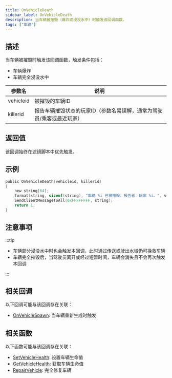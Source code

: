 ```yaml
---
title: OnVehicleDeath
sidebar_label: OnVehicleDeath
description: 当车辆被摧毁（爆炸或浸没水中）时触发该回调函数。
tags: ["车辆"]
---
```


## 描述

当车辆被摧毁时触发该回调函数，触发条件包括：

- 车辆爆炸
- 车辆完全浸没水中

| 参数名    | 说明                                                                  |
| --------- | --------------------------------------------------------------------- |
| vehicleid | 被摧毁的车辆ID                                                        |
| killerid  | 报告车辆摧毁状态的玩家ID（参数名易误解，通常为驾驶员/乘客或最近玩家） |

## 返回值

该回调始终在滤镜脚本中优先触发。

## 示例

```c
public OnVehicleDeath(vehicleid, killerid)
{
    new string[64];
    format(string, sizeof(string), "车辆 %i 已被摧毁。报告者：玩家 %i。", vehicleid, killerid);
    SendClientMessageToAll(0xFFFFFFFF, string);
    return 1;
}
```

## 注意事项

:::tip

- 车辆部分浸没水中时也会触发本回调，此时通过传送或驶出水域仍可挽救车辆
- 车辆完全摧毁后，当驾驶员离开或经过短暂时间，车辆会消失且不会再次触发本回调

:::

## 相关回调

以下回调可能与该回调存在关联：

- [OnVehicleSpawn](OnVehicleSpawn): 当车辆重新生成时触发

## 相关函数

以下函数可能与该回调存在关联：

- [SetVehicleHealth](../functions/SetVehicleHealth): 设置车辆生命值
- [GetVehicleHealth](../functions/GetVehicleHealth): 获取车辆生命值
- [RepairVehicle](../functions/RepairVehicle): 完全修复车辆
